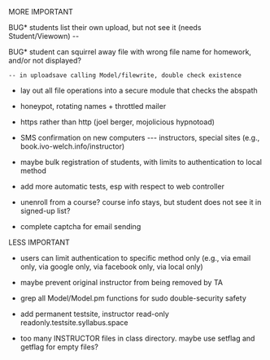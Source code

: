 
MORE IMPORTANT

BUG* students list their own upload, but not see it (needs Student/Viewown)
	-- 

BUG* student can squirrel away file with wrong file name for homework, and/or not displayed?

	-- in uploadsave calling Model/filewrite, double check existence


* lay out all file operations into a secure module that checks the abspath

* honeypot, rotating names + throttled mailer

* https rather than http (joel berger, mojolicious hypnotoad)

* SMS confirmation on new computers --- instructors, special sites (e.g., book.ivo-welch.info/instructor)

* maybe bulk registration of students, with limits to authentication to local method

* add more automatic tests, esp with respect to web controller

* unenroll from a course?  course info stays, but student does not see it in signed-up list?

* complete captcha for email sending


LESS IMPORTANT

* users can limit authentication to specific method only (e.g., via email only, via google only, via facebook only, via local only)

* maybe prevent original instructor from being removed by TA

* grep all Model/Model.pm functions for sudo double-security safety

* add permanent testsite, instructor read-only  readonly.testsite.syllabus.space

* too many INSTRUCTOR files in class directory.  maybe use setflag and getflag for empty files?
